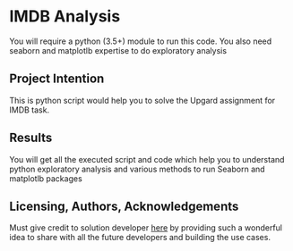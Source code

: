 # IMDB Analysis

You will require a python (3.5+) module to run this code. 
You also need seaborn and matplotlb expertise to do exploratory analysis


## Project Intention <a name="Intention"></a>

This is python script would help you to solve the Upgard assignment for IMDB task.


## Results<a name="results"></a>

You will get all the executed script and code which help you to understand python exploratory analysis and various methods to run Seaborn and matplotlb packages

## Licensing, Authors, Acknowledgements<a name="licensing"></a>

Must give credit to solution developer [here](https://github.com/iamrajeshchauhan) by providing such a wonderful idea to share with all the future developers and building the use cases.

